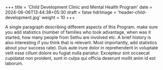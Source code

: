 +++
title = 'Child Development Clinic and Mental Health Program'
date = 2024-06-06T13:44:38+05:30
draft = false
hdrImage = 'header-child-development.jpg'
weight = 10
+++

A single paragraph describing different aspects of this Program. make sure you add statistics (number of families who took advantage, when was it started, how many people from Sethu are involved etc. A brief history is also interesting if you think that is relevant. Most importantly, add statistics about your success rate). Duis aute irure dolor in reprehenderit in voluptate velit esse cillum dolore eu fugiat nulla pariatur. Excepteur sint occaecat cupidatat non proident, sunt in culpa qui officia deserunt mollit anim id est laborum.
